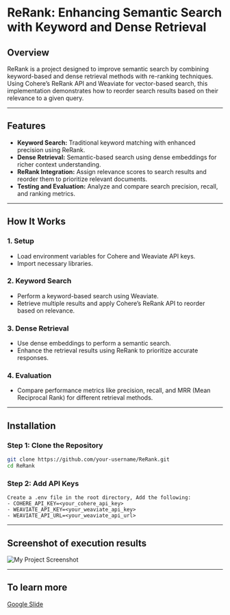 # **ReRank: Enhancing Semantic Search with Keyword and Dense Retrieval**

## **Overview**

ReRank is a project designed to improve semantic search by combining keyword-based and dense retrieval methods with re-ranking techniques. Using Cohere’s ReRank API and Weaviate for vector-based search, this implementation demonstrates how to reorder search results based on their relevance to a given query.

---

## **Features**

- **Keyword Search:** Traditional keyword matching with enhanced precision using ReRank.
- **Dense Retrieval:** Semantic-based search using dense embeddings for richer context understanding.
- **ReRank Integration:** Assign relevance scores to search results and reorder them to prioritize relevant documents.
- **Testing and Evaluation:** Analyze and compare search precision, recall, and ranking metrics.

---

## **How It Works**

### **1. Setup**

- Load environment variables for Cohere and Weaviate API keys.
- Import necessary libraries.

### **2. Keyword Search**

- Perform a keyword-based search using Weaviate.
- Retrieve multiple results and apply Cohere’s ReRank API to reorder based on relevance.

### **3. Dense Retrieval**

- Use dense embeddings to perform a semantic search.
- Enhance the retrieval results using ReRank to prioritize accurate responses.

### **4. Evaluation**

- Compare performance metrics like precision, recall, and MRR (Mean Reciprocal Rank) for different retrieval methods.

---

## **Installation**

### **Step 1: Clone the Repository**

```bash
git clone https://github.com/your-username/ReRank.git
cd ReRank
```

### **Step 2: Add API Keys**

    Create a .env file in the root directory, Add the following:
    - COHERE_API_KEY=<your_cohere_api_key>
    - WEAVIATE_API_KEY=<your_weaviate_api_key>
    - WEAVIATE_API_URL=<your_weaviate_api_url>

---

## Screenshot of execution results

![My Project Screenshot](assets/Screenshot1.png)

---

## To learn more

[Google Slide](/assets/KeywordAndSemanticSearchesWithReRank.pptx)
